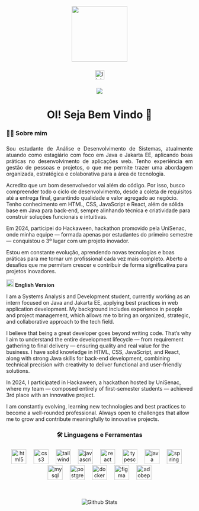 <div align="center">
  <img height="150" src="https://user-images.githubusercontent.com/74038190/229223156-0cbdaba9-3128-4d8e-8719-b6b4cf741b67.gif"  />
</div>

###

<div align="center">
  <a href="https://www.linkedin.com/in/devtaciomachado/" target="_blank">
    <img src="https://img.shields.io/static/v1?message=LinkedIn&logo=linkedin&label=&color=0077B5&logoColor=white&labelColor=&style=for-the-badge" height="25" alt="linkedin logo"  />
  </a>
</div>

###

<div align="center">
  <img src="https://visitor-badge.laobi.icu/badge?page_id=devtatomachado.devtatomachado&"  />
</div>

###

<h1 align="center">OI! Seja Bem Vindo 👋</h1>

###

<h3 align="left">👩‍💻 Sobre mim</h3>

###

<p align="justify">Sou estudante de Análise e Desenvolvimento de Sistemas, atualmente atuando como estagiário com foco em Java e Jakarta EE, aplicando boas práticas no desenvolvimento de aplicações web. Tenho experiência em gestão de pessoas e projetos, o que me permite trazer uma abordagem organizada, estratégica e colaborativa para a área de tecnologia.

Acredito que um bom desenvolvedor vai além do código. Por isso, busco compreender todo o ciclo de desenvolvimento, desde a coleta de requisitos até a entrega final, garantindo qualidade e valor agregado ao negócio. Tenho conhecimento em HTML, CSS, JavaScript e React, além de sólida base em Java para back-end, sempre alinhando técnica e criatividade para construir soluções funcionais e intuitivas.

Em 2024, participei do Hackaween, hackathon promovido pela UniSenac, onde minha equipe — formada apenas por estudantes do primeiro semestre — conquistou o 3º lugar com um projeto inovador.

Estou em constante evolução, aprendendo novas tecnologias e boas práticas para me tornar um profissional cada vez mais completo. Aberto a desafios que me permitam crescer e contribuir de forma significativa para projetos inovadores.</p>

<p>
  <img width="20" height="20" src="https://upload.wikimedia.org/wikipedia/commons/thumb/a/a4/Flag_of_the_United_States.svg/2560px-Flag_of_the_United_States.svg.png">
  <b>English Version</b>
</p>

<p>
I am a Systems Analysis and Development student, currently working as an intern focused on Java and Jakarta EE, applying best practices in web application development. My background includes experience in people and project management, which allows me to bring an organized, strategic, and collaborative approach to the tech field.

I believe that being a great developer goes beyond writing code. That’s why I aim to understand the entire development lifecycle — from requirement gathering to final delivery — ensuring quality and real value for the business. I have solid knowledge in HTML, CSS, JavaScript, and React, along with strong Java skills for back-end development, combining technical precision with creativity to deliver functional and user-friendly solutions.

In 2024, I participated in Hackaween, a hackathon hosted by UniSenac, where my team — composed entirely of first-semester students — achieved 3rd place with an innovative project.

I am constantly evolving, learning new technologies and best practices to become a well-rounded professional. Always open to challenges that allow me to grow and contribute meaningfully to innovative projects.
</p>


<h3 align="center">🛠 Linguagens e Ferramentas</h3>

###

<div align="center" margin="20">
  <img src="https://cdn.jsdelivr.net/gh/devicons/devicon/icons/html5/html5-original.svg" height="40" alt="html5 logo"  />
  <img width="12" />
  <img src="https://cdn.jsdelivr.net/gh/devicons/devicon/icons/css3/css3-original.svg" height="40" alt="css3 logo"  />
  <img width="12" />
  <img src="https://cdn.jsdelivr.net/gh/devicons/devicon/icons/tailwindcss/tailwindcss-original-wordmark.svg" height="40" alt="tailwindcss logo"  />
  <img width="12" />
  <img src="https://cdn.jsdelivr.net/gh/devicons/devicon/icons/javascript/javascript-original.svg" height="40" alt="javascript logo"  />
  <img width="12" />
  <img src="https://cdn.jsdelivr.net/gh/devicons/devicon/icons/react/react-original.svg" height="40" alt="react logo"  />
  <img width="12" />
  <img src="https://cdn.jsdelivr.net/gh/devicons/devicon/icons/typescript/typescript-original.svg" height="40" alt="typescript logo"  />
  <img width="12" />
  <img src="https://cdn.jsdelivr.net/gh/devicons/devicon/icons/java/java-original.svg" height="40" alt="java logo"  />
  <img width="12" />
  <img src="https://cdn.jsdelivr.net/gh/devicons/devicon/icons/spring/spring-original.svg" height="40" alt="spring logo"  />
  <img width="12" />
  <img src="https://cdn.jsdelivr.net/gh/devicons/devicon/icons/mysql/mysql-original.svg" height="40" alt="mysql logo"  />
  <img width="12" />
  <img src="https://cdn.jsdelivr.net/gh/devicons/devicon/icons/postgresql/postgresql-original.svg" height="40" alt="postgresql logo"  />
  <img width="12" />
  <img src="https://cdn.jsdelivr.net/gh/devicons/devicon/icons/docker/docker-original.svg" height="40" alt="docker logo"  />
  <img width="12" />
  <img src="https://cdn.jsdelivr.net/gh/devicons/devicon/icons/figma/figma-original.svg" height="40" alt="figma logo"  />
  <img width="12" />
  <img src="https://skillicons.dev/icons?i=ps" height="40" alt="adobephotoshop logo"  />
</div>
<br>
<br>
<div align="center">

  ![Github Stats](https://greptile-stats.vercel.app/api/widget/devtatomachado/stats)
  
</div>

